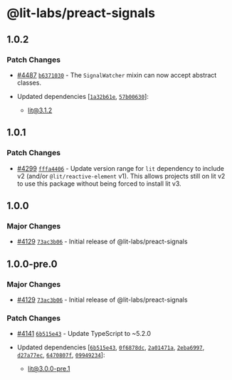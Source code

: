 # @lit-labs/preact-signals

## 1.0.2

### Patch Changes

- [#4487](https://github.com/lit/lit/pull/4487) [`b6371030`](https://github.com/lit/lit/commit/b637103020e1f697bead0f784b202c3802574aa8) - The `SignalWatcher` mixin can now accept abstract classes.

- Updated dependencies [[`1a32b61e`](https://github.com/lit/lit/commit/1a32b61ecf09c2c2e6efac2735c2c627af793286), [`57b00630`](https://github.com/lit/lit/commit/57b006306c269bd835979935dae3062599c4fccf)]:
  - lit@3.1.2

## 1.0.1

### Patch Changes

- [#4299](https://github.com/lit/lit/pull/4299) [`fffa4406`](https://github.com/lit/lit/commit/fffa44066e06bdbec2d2e28166b7c81b11a8c213) - Update version range for `lit` dependency to include v2 (and/or `@lit/reactive-element` v1). This allows projects still on lit v2 to use this package without being forced to install lit v3.

## 1.0.0

### Major Changes

- [#4129](https://github.com/lit/lit/pull/4129) [`73ac3b06`](https://github.com/lit/lit/commit/73ac3b0686b3b1c3dea2990432eacd73111b4386) - Initial release of @lit-labs/preact-signals

## 1.0.0-pre.0

### Major Changes

- [#4129](https://github.com/lit/lit/pull/4129) [`73ac3b06`](https://github.com/lit/lit/commit/73ac3b0686b3b1c3dea2990432eacd73111b4386) - Initial release of @lit-labs/preact-signals

### Patch Changes

- [#4141](https://github.com/lit/lit/pull/4141) [`6b515e43`](https://github.com/lit/lit/commit/6b515e43c3a24cc8a593247d3aa72d81bcc724d5) - Update TypeScript to ~5.2.0

- Updated dependencies [[`6b515e43`](https://github.com/lit/lit/commit/6b515e43c3a24cc8a593247d3aa72d81bcc724d5), [`0f6878dc`](https://github.com/lit/lit/commit/0f6878dc45fd95bbeb8750f277349c1392e2b3ad), [`2a01471a`](https://github.com/lit/lit/commit/2a01471a5f65fe34bad11e1099281811b8d0f79b), [`2eba6997`](https://github.com/lit/lit/commit/2eba69974c9e130e7483f44f9daca308345497d5), [`d27a77ec`](https://github.com/lit/lit/commit/d27a77ec3d3999e872df9218a2b07f90f22eb417), [`6470807f`](https://github.com/lit/lit/commit/6470807f3a0981f9d418cb26f05969912455d148), [`09949234`](https://github.com/lit/lit/commit/09949234445388d51bfb4ee24ff28a4c9f82fe17)]:
  - lit@3.0.0-pre.1
